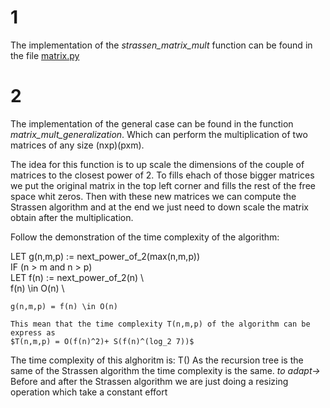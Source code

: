 # 1
The implementation of the *strassen_matrix_mult* function can be found in the file [matrix.py](matrix.py)
# 2
The implementation of the general case can be found in the function *matrix_mult_generalization*. Which can perform the multiplication of two matrices of any size (nxp)(pxm). 

The idea for this function is to up scale the dimensions of the couple of matrices to the closest power of 2. To fills ehach of those bigger matrices we put the original matrix in the top left corner and fills the rest of the free space whit zeros. Then with these new matrices we can compute the Strassen algorithm and at the end we just need to down scale the matrix obtain after the multiplication.

Follow the demonstration of the time complexity of the algorithm:

LET g(n,m,p) := next_power_of_2(max(n,m,p))\
IF (n > m and n > p)\
  LET f(n) := next_power_of_2(n) \  
    f(n) \in O(n) \
    
    g(n,m,p) = f(n) \in O(n)
    
    This mean that the time complexity T(n,m,p) of the algorithm can be express as
    $T(n,m,p) = O(f(n)^2)+ S(f(n)^(log_2 7))$

The time complexity of this alghoritm is:
T()
As the recursion tree is the same of the Strassen algorithm the time complexity is the same. *to adapt->* Before and after the Strassen algorithm we are just doing a resizing operation which take a constant effort
